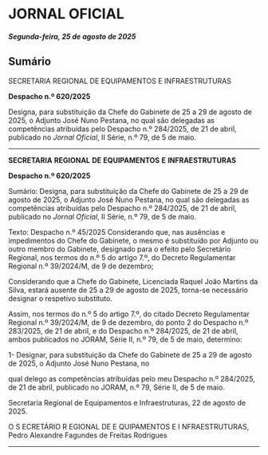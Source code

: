 # JORNAL OFICIAL

##### Segunda-feira, 25 de agosto de 2025

## **Sumário**

SECRETARIA REGIONAL DE EQUIPAMENTOS E INFRAESTRUTURAS

**Despacho n.º 620/2025**

Designa, para substituição da Chefe do Gabinete de 25 a 29 de agosto de 2025, o
Adjunto José Nuno Pestana, no qual são delegadas as competências atribuídas pelo
Despacho n.º 284/2025, de 21 de abril, publicado no _Jornal Oficial_, II Série, n.º 79,
de 5 de maio.




---

**SECRETARIA** **REGIONAL** **DE** **EQUIPAMENTOS** **E** **INFRAESTRUTURAS**


**Despacho n.º 620/2025**


Sumário:
Designa, para substituição da Chefe do Gabinete de 25 a 29 de agosto de 2025, o Adjunto José Nuno Pestana, no qual são delegadas as
competências atribuídas pelo Despacho n.º 284/2025, de 21 de abril, publicado no _Jornal Oficial_, II Série, n.º 79, de 5 de maio.

Texto:
Despacho n.º 45/2025
Considerando que, nas ausências e impedimentos do Chefe do Gabinete, o mesmo é substituído por Adjunto ou outro
membro do Gabinete, designado para o efeito pelo Secretário Regional, nos termos do n.º 5 do artigo 7.º, do Decreto
Regulamentar Regional n.º 39/2024/M, de 9 de dezembro;

Considerando que a Chefe do Gabinete, Licenciada Raquel João Martins da Silva, estará ausente de 25 a 29 de agosto de
2025, torna-se necessário designar o respetivo substituto.

Assim, nos termos do n.º 5 do artigo 7.º, do citado Decreto Regulamentar Regional n.º 39/2024/M, de 9 de dezembro, do
ponto 2 do Despacho n.º 283/2025, de 21 de abril, e do Despacho n.º 284/2025, de 21 de abril, ambos publicados no JORAM,
Série II, n.º 79, de 5 de maio, determino:


1- Designar, para substituição da Chefe do Gabinete de 25 a 29 de agosto de 2025, o Adjunto José Nuno Pestana, no

qual delego as competências atribuídas pelo meu Despacho n.º 284/2025, de 21 de abril, publicado no JORAM,
n.º 79, Série II, de 5 de maio.

Secretaria Regional de Equipamentos e Infraestruturas, 22 de agosto de 2025.

O S ECRETÁRIO R EGIONAL DE E QUIPAMENTOS E I NFRAESTRUTURAS, Pedro Alexandre Fagundes de Freitas Rodrigues




---
